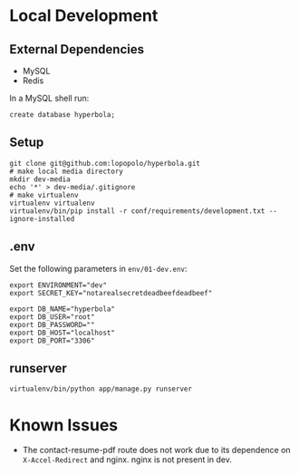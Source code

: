 # Local Development

## External Dependencies

- MySQL
- Redis

In a MySQL shell run:

```
create database hyperbola;
```

## Setup

```
git clone git@github.com:lopopolo/hyperbola.git
# make local media directory
mkdir dev-media
echo '*' > dev-media/.gitignore
# make virtualenv
virtualenv virtualenv
virtualenv/bin/pip install -r conf/requirements/development.txt --ignore-installed
```

## .env

Set the following parameters in `env/01-dev.env`:

```
export ENVIRONMENT="dev"
export SECRET_KEY="notarealsecretdeadbeefdeadbeef"

export DB_NAME="hyperbola"
export DB_USER="root"
export DB_PASSWORD=""
export DB_HOST="localhost"
export DB_PORT="3306"
```

## runserver

```
virtualenv/bin/python app/manage.py runserver
```

# Known Issues

- The contact-resume-pdf route does not work due to its dependence on `X-Accel-Redirect`
  and nginx. nginx is not present in dev.
